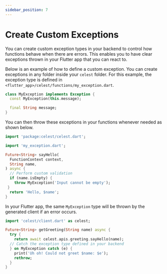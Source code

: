 ```yaml
---
sidebar_position: 7
---
```


# Create Custom Exceptions

You can create custom exception types in your backend to control how functions behave when there are errors. This enables you to have clear exceptions thrown in your Flutter app that you can react to.

Below is an example of how to define a custom exception. You can create exceptions in any folder inside your `celest` folder. For this example, the exception type is defined in `<flutter_app>/celest/functions/my_exception.dart`.

```dart
class MyException implements Exception {
  const MyException(this.message);

  final String message;
}
```

You can then throw these exceptions in your functions whenever needed as shown below.

```dart
import 'package:celest/celest.dart';

import 'my_exception.dart';

Future<String> sayHello(
  FunctionContext context, 
  String name,
) async {
  // Perform custom validation
  if (name.isEmpty) {
    throw MyException('Input cannot be empty');
 }
  return 'Hello, $name';
}
```

In your Flutter app, the same `MyException` type will be thrown by the generated client if an error occurs.

```dart
import 'celest/client.dart' as celest;

Future<String> getGreeting(String name) async {
  try {
    return await celest.apis.greeting.sayHello(name);
  // Catch the exception type defined in your backend
  } on MyException catch (e) {
    print('Uh oh! Could not greet $name: $e');
    rethrow;
  }
}
```